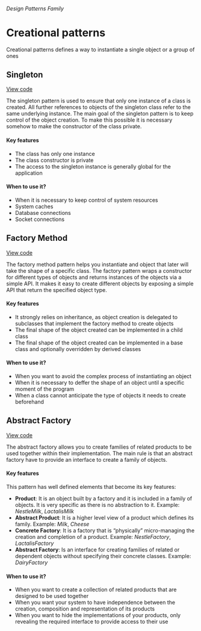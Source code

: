 ###### Design Patterns Family

# Creational patterns
Creational patterns defines a way to instantiate a single object or a group of ones

## Singleton
[View code](https://github.com/joseivansandoya/patterns-in-javascript/blob/master/design-patterns/creational/singleton.js)

The singleton pattern is used to ensure that only one instance of a class is created. 
All further references to objects of the singleton class refer to the same underlying instance.
The main goal of the singleton pattern is to keep control of the object creation. To make this possible it is necessary somehow to make the constructor of the class private.
#### Key features
- The class has only one instance
- The class constructor is private
- The access to the singleton instance is generally global for the application
#### When to use it?
- When it is necessary to keep control of system resources
- System caches
- Database connections
- Socket connections


## Factory Method
[View code](https://github.com/joseivansandoya/patterns-in-javascript/blob/master/design-patterns/creational/factory-method.js)

The factory method pattern helps you instantiate and object that later will take the shape of a specific class. The factory pattern wraps a constructor for different types of objects and returns instances of the objects via a simple API. It makes it easy to create different objects by exposing a simple API that return the specified object type.
#### Key features
- It strongly relies on inheritance, as object creation is delegated to subclasses that implement the factory method to create objects
- The final shape of the object created can be implemented in a child class
- The final shape of the object created can be implemented in a base class and optionally overridden by derived classes
#### When to use it?
- When you want to avoid the complex process of instantiating an object
- When it is necessary to deffer the shape of an object until a specific moment of the program
- When a class cannot anticipate the type of objects it needs to create beforehand


## Abstract Factory
[View code](https://github.com/joseivansandoya/patterns-in-javascript/blob/master/design-patterns/creational/abstract-factory.js)

The abstract factory allows you to create families of related products to be used together within their implementation. The main rule is that an abstract factory have to provide an interface to create a family of objects.
#### Key features
This pattern has well defined elements that become its key features:
- **Product**: It is an object built by a factory and it is included in a family of objects. It is very specific as there is no abstraction to it. Example: *NestleMilk*, *LactalisMilk*
- **Abstract Product**: It is a higher level view of a product which defines its family. Example: *Milk*, *Cheese*
- **Concrete Factory**: It is a factory that is “physically” micro-managing the creation and completion of a product. Example: *NestleFactory*, *LactalisFactory*
- **Abstract Factory**: Is an interface for creating families of related or dependent objects without specifying their concrete classes. Example: *DairyFactory*
#### When to use it?
- When you want to create a collection of related products that are designed to be used together
- When you want your system to have independence between the creation, composition and representation of its products
- When you want to hide the implementations of your products, only revealing the required interface to provide access to their use
